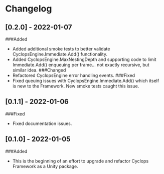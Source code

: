 # Changelog
## [0.2.0] - 2022-01-07
###Added
- Added additional smoke tests to better validate CyclopsEngine.Immediate.Add() functionality.
- Added CyclopsEngine.MaxNestingDepth and supporting code to limit Immediate.Add() enqueuing per frame... not exactly recursive, but similar idea.
###Changed
- Refactored CyclopsEngine error handling events.
###Fixed
- Fixed queuing issues with CyclopsEngine.Immediate.Add() which itself is new to the Framework.  New smoke tests caught this issue.
## [0.1.1] - 2022-01-06
###Fixed
- Fixed documentation issues.
## [0.1.0] - 2022-01-05
###Added
- This is the beginning of an effort to upgrade and refactor Cyclops Framework as a Unity package.
